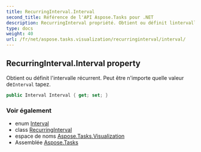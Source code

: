 ```yaml
---
title: RecurringInterval.Interval
second_title: Référence de l'API Aspose.Tasks pour .NET
description: RecurringInterval propriété. Obtient ou définit lintervalle récurrent. Peut être nimporte quelle valeur deInterval tapez.
type: docs
weight: 40
url: /fr/net/aspose.tasks.visualization/recurringinterval/interval/
---
```

## RecurringInterval.Interval property

Obtient ou définit l'intervalle récurrent. Peut être n'importe quelle valeur de`Interval` tapez.

```csharp
public Interval Interval { get; set; }
```

### Voir également

* enum [Interval](../../interval/)
* class [RecurringInterval](../)
* espace de noms [Aspose.Tasks.Visualization](../../recurringinterval/)
* Assemblée [Aspose.Tasks](../../../)


